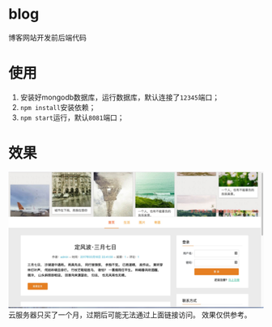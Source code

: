 # blog
博客网站开发前后端代码

# 使用
1. 安装好mongodb数据库，运行数据库，默认连接了`12345`端口；
2. `npm install`安装依赖；
3. `npm start`运行，默认`8081`端口；

# 效果
![访问效果.jpg](访问效果.jpg)
云服务器只买了一个月，过期后可能无法通过上面链接访问。
效果仅供参考。
